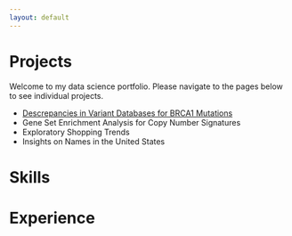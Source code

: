 ```yaml
---
layout: default
---
```


# Projects

  Welcome to my data science portfolio. Please navigate to the pages below to see individual projects. 
  
  * [Descrepancies in Variant Databases for BRCA1 Mutations](./variants.md)
  * Gene Set Enrichment Analysis for Copy Number Signatures
  * Exploratory Shopping Trends
  * Insights on Names in the United States

# Skills

# Experience

